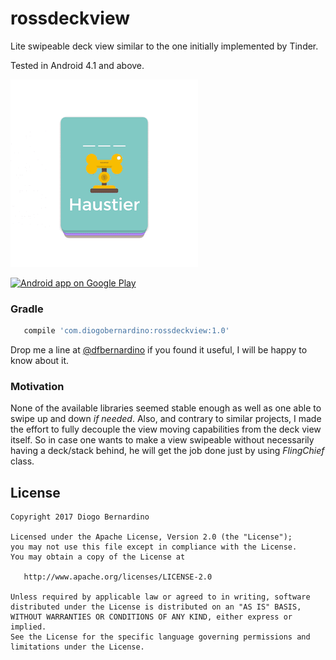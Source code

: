 # rossdeckview

Lite swipeable deck view similar to the one initially implemented by Tinder. 

Tested in Android 4.1 and above.

![gif1][1]

<a href="https://play.google.com/store/apps/details?id=com.db.derdiedas"><img alt="Android app on Google Play" src="https://developer.android.com/images/brand/en_app_rgb_wo_45.png" />
</a>

### Gradle
``` groovy
   compile 'com.diogobernardino:rossdeckview:1.0'
```

Drop me a line at [@dfbernardino][2] if you found it useful, I will be happy to know about it.

### Motivation
None of the available libraries seemed stable enough as well as one able to swipe up and down _if needed_.
Also, and contrary to similar projects, I made the effort to fully decouple the view moving capabilities from the deck view itself. So in case one wants to make a view swipeable without necessarily having a deck/stack behind, he will get the job done just by using _FlingChief_ class.


License
-------

    Copyright 2017 Diogo Bernardino

    Licensed under the Apache License, Version 2.0 (the "License");
    you may not use this file except in compliance with the License.
    You may obtain a copy of the License at

       http://www.apache.org/licenses/LICENSE-2.0

    Unless required by applicable law or agreed to in writing, software
    distributed under the License is distributed on an "AS IS" BASIS,
    WITHOUT WARRANTIES OR CONDITIONS OF ANY KIND, either express or implied.
    See the License for the specific language governing permissions and
    limitations under the License.



[1]: ./art/derdiedas.gif
[2]: https://twitter.com/dfbernardino
